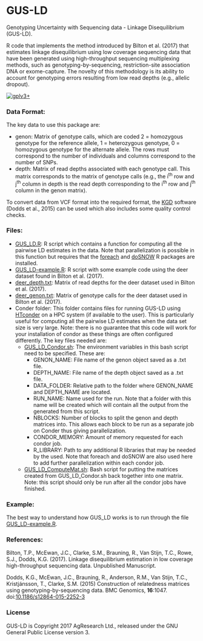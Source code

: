 # GUS-LD 
Genotyping Uncertainty with Sequencing data - Linkage Disequilibrium (GUS-LD).

R code that implements the method introduced by Bilton et al. (2017) that estimates linkage disequilibrium using low coverage sequencing data that have been generated using high-throughput sequencing multiplexing methods, such as genotyping-by-sequencing, restriction-site association DNA or exome-capture. The novelty of this methodology is its ability to account for genotyping errors resulting from low read depths (e.g., allelic dropout). 

[![gplv3+](https://img.shields.io/badge/license-GPLv3-blue.svg)](https://www.gnu.org/licenses/gpl.html)

### Data Format:

The key data to use this package are:
- genon: Matrix of genotype calls, which are coded 2 = homozygous genotype for the reference allele, 1 = heterozygous genotype, 0 = homozygous genotype for the alternate allele. The rows must correspond to the number of individuals and columns correspond to the number of SNPs.
- depth: Matrix of read depths associated with each genotype call. This matrix corresponds to the matrix of genotype calls (e.g., the i<sup>th</sup> row and j<sup>th</sup> column in depth is the read depth corresponding to the i<sup>th</sup> row and j<sup>th</sup> column in the genon matrix).

To convert data from VCF format into the required format, the [KGD](https://www.github.com/AgResearch/KGD) software (Dodds et al., 2015) can be used which also includes some quality control checks.

### Files:

- [GUS_LD.R](GUS_LD.R): R script which contains a function for computing all the pairwise LD estimates in the data. Note that parallelization is possible in this function but requires that the [foreach](https://cran.r-project.org/web/packages/foreach/index.html) and [doSNOW](https://cran.r-project.org/web/packages/doSNOW/index.html) R packages are installed.
- [GUS_LD-example.R](GUS_LD-example.R): R script with some example code using the deer dataset found in Bilton et al. (2017).
- [deer_depth.txt](deer_depth.txt): Matrix of read depths for the deer dataset used in Bilton et al. (2017).
- [deer_genon.txt](deer_genon.txt): Matrix of genotype calls for the deer dataset used in Bilton et al. (2017).
- Conder folder: This folder contains files for running GUS-LD using [HTconder](https://research.cs.wisc.edu/htcondor/) on a HPC system (if available to the user). This is particularly useful for computing all the pairwise LD estimates when the data set size is very large. Note: there is no guarantee that this code will work for your installation of condor as these things are often configured differently. The key files needed are:  
  - [GUS_LD_Condor.sh](Condor/GUS_LD_Condor.sh): The environment variables in this bash script need to be specified. These are:    
    - GENON_NAME: File name of the genon object saved as a .txt file.    
    - DEPTH_NAME: File name of the depth object saved as a .txt file.   
    - DATA_FOLDER: Relative path to the folder where GENON_NAME and DEPTH_NAME are located.  
    - RUN_NAME: Name used for the run. Note that a folder with this name will be created which will contain all the output from the generated from this script.    
    - NBLOCKS: Number of blocks to split the genon and depth matrices into. This allows each block to be run as a separate job on Conder thus giving parallelization.    
    - CONDOR_MEMORY: Amount of memory requested for each condor job.     
    - R_LIBRARY: Path to any additional R libraries that may be needed by the used. Note that foreach and doSNOW are also used here to add further parallelization within each condor job.  
  - [GUS_LD_ComputeMat.sh](Condor/GUS_LD_ComputeMat.sh): Bash script for putting the matrices created from GUS_LD_Condor.sh back together into one matrix. Note: this script should only be run after all the condor jobs have finished. 

### Example:

The best way to understand how GUS_LD works is to run through the file [GUS_LD-example.R](GUS_LD-example.R).

### References:

Bilton, T.P., McEwan, J.C., Clarke, S.M., Brauning, R., Van Stijn, T.C., Rowe, S.J., Dodds, K.G. (2017). Linkage disequilibrium estimation in low coverage high-throughput sequencing data. Unpublished Manuscript.

Dodds, K.G., McEwan, J.C., Brauning, R., Anderson, R.M., Van Stijn, T.C., Kristj&#225;nsson, T., Clarke, S.M. (2015) Construction of relatedness matrices using genotyping-by-sequencing data. BMC Genomics, **16**:1047. doi:[10.1186/s12864-015-2252-3](https://bmcgenomics.biomedcentral.com/articles/10.1186/s12864-015-2252-3)

### License
GUS-LD is Copyright 2017 AgResearch Ltd., released under the GNU General Public License version 3.


